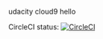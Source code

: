 udacity cloud9 hello

CircleCI status: [![CircleCI](https://dl.circleci.com/status-badge/img/gh/sbsd17/udacity-cloud9-hello/tree/main.svg?style=svg)](https://dl.circleci.com/status-badge/redirect/gh/sbsd17/udacity-cloud9-hello/tree/main)
